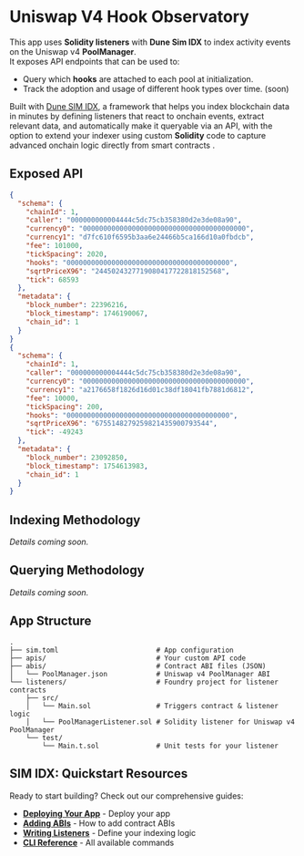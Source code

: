 # Uniswap V4 Hook Observatory
This app uses **Solidity listeners** with **Dune Sim IDX** to index activity events on the Uniswap v4 **PoolManager**.  
It exposes API endpoints that can be used to:  
- Query which **hooks** are attached to each pool at initialization.  
- Track the adoption and usage of different hook types over time. (soon)

Built with [Dune SIM IDX](https://docs.sim.dune.com/idx), a framework that helps you index blockchain data in minutes by defining listeners that react to onchain events, extract relevant data, and automatically make it queryable via an API, with the option to extend your indexer using custom **Solidity** code to capture advanced onchain logic directly from smart contracts . 

## Exposed API

```json
{
  "schema": {
    "chainId": 1,
    "caller": "000000000004444c5dc75cb358380d2e3de08a90",
    "currency0": "0000000000000000000000000000000000000000",
    "currency1": "d7fc610f6595b3aa6e24466b5ca166d10a0fbdcb",
    "fee": 101000,
    "tickSpacing": 2020,
    "hooks": "0000000000000000000000000000000000000000",
    "sqrtPriceX96": "2445024327719080417722818152568",
    "tick": 68593
  },
  "metadata": {
    "block_number": 22396216,
    "block_timestamp": 1746190067,
    "chain_id": 1
  }
}
{
  "schema": {
    "chainId": 1,
    "caller": "000000000004444c5dc75cb358380d2e3de08a90",
    "currency0": "0000000000000000000000000000000000000000",
    "currency1": "a2176658f1826d16d01c38df18041fb7881d6812",
    "fee": 10000,
    "tickSpacing": 200,
    "hooks": "0000000000000000000000000000000000000000",
    "sqrtPriceX96": "6755148279259821435900793544",
    "tick": -49243
  },
  "metadata": {
    "block_number": 23092850,
    "block_timestamp": 1754613983,
    "chain_id": 1
  }
}
```

## Indexing Methodology
_Details coming soon._

## Querying Methodology
_Details coming soon._

## App Structure

```text
.
├── sim.toml                        # App configuration
├── apis/                           # Your custom API code
├── abis/                           # Contract ABI files (JSON)
│   └── PoolManager.json            # Uniswap v4 PoolManager ABI
└── listeners/                      # Foundry project for listener contracts
    ├── src/
    │   └── Main.sol                # Triggers contract & listener logic
    │   └── PoolManagerListener.sol # Solidity listener for Uniswap v4 PoolManager
    └── test/
        └── Main.t.sol              # Unit tests for your listener
```

## SIM IDX: Quickstart Resources

Ready to start building? Check out our comprehensive guides:

-   **[Deploying Your App](https://docs.sim.dune.com/idx/deployment)** - Deploy your app
-   **[Adding ABIs](https://docs.sim.dune.com/idx/cli#sim-abi)** - How to add contract ABIs
-   **[Writing Listeners](https://docs.sim.dune.com/idx/listener)** - Define your indexing logic
-   **[CLI Reference](https://docs.sim.dune.com/idx/cli)** - All available commands
